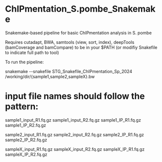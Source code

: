 # ChIPmentation_S.pombe_Snakemake

Snakemake-based pipeline for basic ChIPmentation analysis in S. pombe

Requires cutadapt, BWA, samtools (view, sort, index), deepTools (bamCoverage and bamCompare) to be in your $PATH (or modifiy Snakefile to indicate full path to tool)

To run the pipeline:

snakemake --snakefile STG_Snakefile_ChIPmentation_Sp_2024 /working/dir/{sample1,sample2,sampleX}.bw

# input file names should follow the pattern:

sample1_input_R1.fq.gz
sample1_input_R2.fq.gz
sample1_IP_R1.fq.gz
sample1_IP_R2.fq.gz

sample2_input_R1.fq.gz
sample2_input_R2.fq.gz
sample2_IP_R1.fq.gz
sample2_IP_R2.fq.gz

sampleX_input_R1.fq.gz
sampleX_input_R2.fq.gz
sampleX_IP_R1.fq.gz
sampleX_IP_R2.fq.gz

